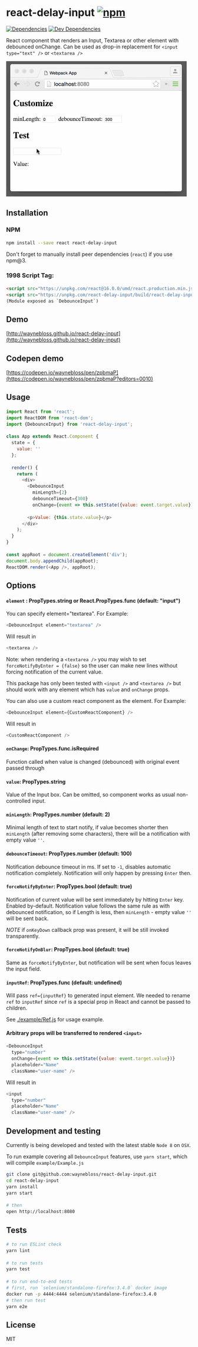 # react-delay-input [![npm](https://img.shields.io/npm/v/react-delay-input.svg?style=flat-square)](https://www.npmjs.com/package/react-delay-input)

[![Dependencies](https://img.shields.io/david/waynebloss/react-delay-input.svg?style=flat-square)](https://david-dm.org/waynebloss/react-delay-input)
[![Dev Dependencies](https://img.shields.io/david/dev/waynebloss/react-delay-input.svg?style=flat-square)](https://david-dm.org/waynebloss/react-delay-input#info=devDependencies)

React component that renders an Input, Textarea or other element with debounced onChange.
Can be used as drop-in replacement for `<input type="text" />` or `<textarea />`


![React Debounce Input](react-delay-input.gif)


## Installation

### NPM

```sh
npm install --save react react-delay-input
```

Don't forget to manually install peer dependencies (`react`) if you use npm@3.


### 1998 Script Tag:
```html
<script src="https://unpkg.com/react@16.0.0/umd/react.production.min.js"></script>
<script src="https://unpkg.com/react-delay-input/build/react-delay-input.js"></script>
(Module exposed as `DebounceInput`)
```


## Demo

[http://waynebloss.github.io/react-delay-input](http://waynebloss.github.io/react-delay-input)

## Codepen demo

[https://codepen.io/waynebloss/pen/zpbmaP](https://codepen.io/waynebloss/pen/zpbmaP?editors=0010)

## Usage
```js
import React from 'react';
import ReactDOM from 'react-dom';
import {DebounceInput} from 'react-delay-input';

class App extends React.Component {
  state = {
    value: ''
  };

  render() {
    return (
      <div>
        <DebounceInput
          minLength={2}
          debounceTimeout={300}
          onChange={event => this.setState({value: event.target.value})} />

        <p>Value: {this.state.value}</p>
      </div>
    );
  }
}

const appRoot = document.createElement('div');
document.body.appendChild(appRoot);
ReactDOM.render(<App />, appRoot);
```

## Options

#### `element` : PropTypes.string or React.PropTypes.func (default: "input")

You can specify element="textarea". For Example:

```js
<DebounceInput element="textarea" />
```

Will result in

```js
<textarea />
```

Note: when rendering a `<textarea />` you may wish to set `forceNotifyByEnter = {false}` so the user can make new lines without forcing notification of the current value.

This package has only been tested with `<input />` and `<textarea />` but should work with any element which has `value` and `onChange` props.

You can also use a custom react component as the element. For Example:

```js
<DebounceInput element={CustomReactComponent} />
```

Will result in

```js
<CustomReactComponent />
```

#### `onChange`: PropTypes.func.isRequired

Function called when value is changed (debounced) with original event passed through


#### `value`: PropTypes.string

Value of the Input box. Can be omitted, so component works as usual non-controlled input.


#### `minLength`: PropTypes.number (default: 2)

Minimal length of text to start notify, if value becomes shorter then `minLength` (after removing some characters), there will be a notification with empty value `''`.


#### `debounceTimeout`: PropTypes.number (default: 100)

Notification debounce timeout in ms. If set to `-1`, disables automatic notification completely. Notification will only happen by pressing `Enter` then.


#### `forceNotifyByEnter`: PropTypes.bool (default: true)

Notification of current value will be sent immediately by hitting `Enter` key. Enabled by-default. Notification value follows the same rule as with debounced notification, so if Length is less, then `minLength` - empty value `''` will be sent back.

*NOTE* if `onKeyDown` callback prop was present, it will be still invoked transparently.

#### `forceNotifyOnBlur`: PropTypes.bool (default: true)

Same as `forceNotifyByEnter`, but notification will be sent when focus leaves the input field.

#### `inputRef`: PropTypes.func (default: undefined)

Will pass `ref={inputRef}` to generated input element. We needed to rename `ref` to `inputRef` since `ref` is a special prop in React and cannot be passed to children. 

See [./example/Ref.js](./example/Ref.js) for usage example.

#### Arbitrary props will be transferred to rendered `<input>`

```js
<DebounceInput
  type="number"
  onChange={event => this.setState({value: event.target.value})}
  placeholder="Name"
  className="user-name" />
```

Will result in

```js
<input
  type="number"
  placeholder="Name"
  className="user-name" />
```

## Development and testing

Currently is being developed and tested with the latest stable `Node 8` on `OSX`.

To run example covering all `DebounceInput` features, use `yarn start`, which will compile `example/Example.js`

```bash
git clone git@github.com:waynebloss/react-delay-input.git
cd react-delay-input
yarn install
yarn start

# then
open http://localhost:8080
```

## Tests

```bash
# to run ESLint check
yarn lint

# to run tests
yarn test

# to run end-to-end tests
# first, run `selenium/standalone-firefox:3.4.0` docker image
docker run -p 4444:4444 selenium/standalone-firefox:3.4.0
# then run test
yarn e2e
```

## License

MIT
